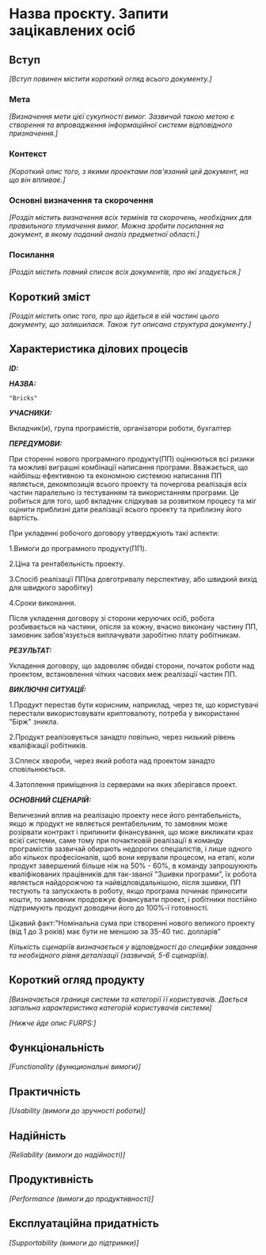 # Назва проєкту. Запити зацікавлених осіб

## Вступ

*[Вступ повинен містити короткий огляд всього документу.]*

### Мета 

*[Визначення мети цієї сукупності вимог. Зазвичай такою метою є створення та впровадження 
 інформаційної системи відповідного призначення.]*

### Контекст

*[Короткий опис того, з якими проектами пов'язаний цей документ, на що він впливає.]*


### Основні визначення та скорочення

*[Розділ містить визначення всіх термінів та скорочень, необхідних для правильного
тлумачення вимог. Можна зробити посилання на документ, в якому поданий аналіз предметної області.]*


### Посилання

*[Розділ містить повний список всіх документів, про які згадується.]*


## Короткий зміст

*[Розділ містить опис того, про що йдеться в еій частині цього документу, що залишилася. 
Також тут описана структура документу.]*

## Характеристика ділових процесів
     
***ID:***
    
***НАЗВА:***
    
    "Bricks"
    
***УЧАСНИКИ:***

Вкладчик(и), група програмістів, організатори роботи, бухгалтер

***ПЕРЕДУМОВИ:***

При сторенні нового програмного продукту(ПП) оцінюються всі ризики та можливі виграшні комбінації написання програми. Вважається, що найбільш ефективною та економною системою написання ПП являється, декомпозиція всього проекту та почергова реалізація всіх частин паралельно із тестуванням та використанням програми. Це робиться для того, щоб вкладчик слідкував за розвитком процесу та міг оцінити приблизні дати реалізації всього проекту та приблизну його вартість.
  
  При укладенні робочого договору утверджують такі аспекти:
  
1.Вимоги до програмного продукту(ПП).

2.Ціна та рентабельність проекту.

3.Спосіб реалізації ПП(на довготривалу перспективу, або швидкий вихід для швидкого заробітку)

4.Сроки виконання.

  Після укладення договору зі сторони керуючих осіб, робота розбивається на частини, опісля за кожну, вчасно виконану частину ПП, замовник забов'язується виплачувати заробітню плату робітникам.

***РЕЗУЛЬТАТ:***

Укладення договору, що задоволяє обидві сторони, початок роботи над проектом, встановлення чітких часових меж реалізації частин ПП.

***ВИКЛЮЧНІ СИТУАЦІЇ:***

1.Продукт перестав бути корисним, наприклад, через те, що користувачі перестали використовувати криптовалюту, потреба у використанні "Бірж" зникла.

2.Продукт реалізовується занадто повільно, через низький рівень кваліфікації робітників.

3.Сплеск хвороби, через який робота над проектом занадто сповільнюється.

4.Затоплення приміщення із серверами на яких зберігався проект.

***ОСНОВНИЙ СЦЕНАРІЙ:***

  Величезний вплив на реалізацію проекту несе його рентабельність, якщо ж продукт не являється рентабельним, то замовник може розірвати контракт і припинити фінансування, що може викликати крах всієї системи, саме тому при почактковій реалізації в команду програмістів зазвичай обирають недорогих спеціалістів, і лише одного або кількох професіоналів, щоб вони керували процесом, на етапі, коли продукт завершений більше ніж на 50% - 60%, в команду запрошуюють кваліфікованих працівників для так-званої "Зшивки програми", їх робота являється найдорожчою та найвідповідальнішою, після зшивки, ПП тестують та запускають в роботу, якщо програма починає приносити кошти, то замовник продовжує фінансувати проект, і робітники постійно підтримують продукт доводячи його до 100%-ї готовності.
  
  Цікавий факт:"Номінальна сума при створенні нового великого проекту (від 1 до 3 років) має бути не меншою за 35-40 тис. долларів"

*Кількість сценаріїв визначається у відповідності до специфіки завдання та необхідного 
рівня деталізації (зазвичай, 5-6 сценаріїв).*

## Короткий огляд продукту

*[Визначається границя системи та категорії її користувачів. Дається загальна характеристика категорій користувачів
системи]*

*[Нижче йде опис FURPS:]*


## Функціональність

*[Functionality (функциональні вимоги)]*

## Практичність

*[Usability (вимоги до зручності роботи)]*

## Надійність

*[Reliability (вимоги до надійності)]*

## Продуктивність

*[Performance (вимоги до продуктивності)]*

## Експлуатаційна придатність

*[Supportability (вимоги до підтримки)]*
